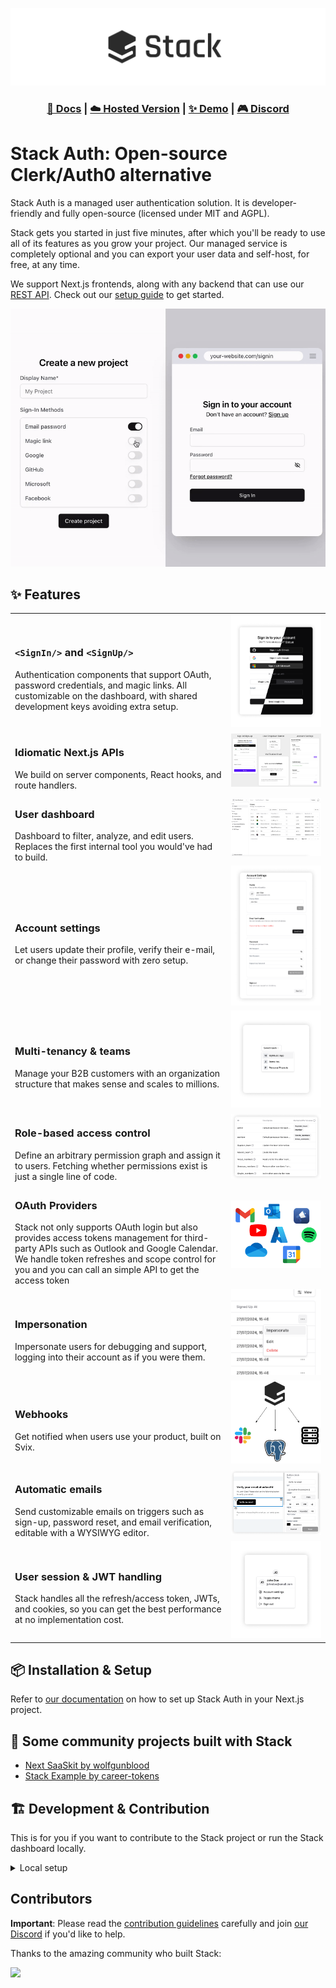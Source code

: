 ![Stack Logo](/.github/assets/logo.png)

<h3 align="center">
  <a href="https://docs.stack-auth.com">📘 Docs</a>
  | <a href="https://stack-auth.com/">☁️ Hosted Version</a>
  | <a href="https://demo.stack-auth.com/">✨ Demo</a>
  | <a href="https://discord.stack-auth.com">🎮 Discord</a>
</h4>

# Stack Auth: Open-source Clerk/Auth0 alternative

Stack Auth is a managed user authentication solution. It is developer-friendly and fully open-source (licensed under MIT and AGPL).

Stack gets you started in just five minutes, after which you'll be ready to use all of its features as you grow your project. Our managed service is completely optional and you can export your user data and self-host, for free, at any time.

We support Next.js frontends, along with any backend that can use our [REST API](https://docs.stack-auth.com/rest-api/auth). Check out our [setup guide](https://docs.stack-auth.com/getting-started/setup) to get started.

![Stack Setup](/.github/assets/create-project.gif)

## ✨ Features

| | |
|-|-|
| <h3>`<SignIn/>` and `<SignUp/>`</h3> Authentication components that support OAuth, password credentials, and magic links. All customizable on the dashboard, with shared development keys avoiding extra setup. | ![Sign-in component](/.github/assets/dark-light-mode.png) |
| <h3>Idiomatic Next.js APIs</h3> We build on server components, React hooks, and route handlers. | ![Dark/light mode](/.github/assets/components.webp) |
| <h3>User dashboard</h3> Dashboard to filter, analyze, and edit users. Replaces the first internal tool you would've had to build. | ![User dashboard](/.github/assets/dashboard.png) |
| <h3>Account settings</h3> Let users update their profile, verify their e-mail, or change their password with zero setup. | ![Account settings component](/.github/assets/account-settings.png) |
| <h3>Multi-tenancy & teams</h3> Manage your B2B customers with an organization structure that makes sense and scales to millions. | ![Selected team switcher component](/.github/assets/team-switcher.png) |
| <h3>Role-based access control</h3> Define an arbitrary permission graph and assign it to users. Fetching whether permissions exist is just a single line of code. | ![RBAC](/.github/assets/permissions.png) |
| <h3>OAuth Providers</h3>Stack not only supports OAuth login but also provides access tokens management for third-party APIs such as Outlook and Google Calendar. We handle token refreshes and scope control for you and you can call an simple API to get the access token | ![OAuth tokens](/.github/assets/connected-accounts.png) |
| <h3>Impersonation</h3> Impersonate users for debugging and support, logging into their account as if you were them. | ![Webhooks](/.github/assets/impersonate.png) |
| <h3>Webhooks</h3> Get notified when users use your product, built on Svix. | ![Webhooks](/.github/assets/stack-webhooks.png) |
| <h3>Automatic emails</h3> Send customizable emails on triggers such as sign-up, password reset, and email verification, editable with a WYSIWYG editor. | ![Email templates](/.github/assets/email-editor.png) |
| <h3>User session & JWT handling</h3> Stack handles all the refresh/access token, JWTs, and cookies, so you can get the best performance at no implementation cost. | ![User button](/.github/assets/user-button.png) |

## 📦 Installation & Setup

Refer to [our documentation](https://docs.stack-auth.com/getting-started/setup) on how to set up Stack Auth in your Next.js project.

## 🌱 Some community projects built with Stack

- [Next SaaSkit by wolfgunblood](https://github.com/wolfgunblood/nextjs-saaskit)
- [Stack Example by career-tokens](https://github.com/career-tokens/StackYCAuth)

## 🏗️ Development & Contribution

This is for you if you want to contribute to the Stack project or run the Stack dashboard locally.

<details>
  <summary>Local setup</summary>

Please read the [contribution guidelines](CONTRIBUTING.md) before contributing.

### Requirements

- Node v20
- pnpm v9
- Docker

### Setup

Pre-populated .env files for the setup below are available and used by default in `.env.development` in each of the packages. You should copy all the `.env.development` files to `.env.local` in the respective packages for local development.

In a terminal, start the dependencies (Postgres and Inbucket) as Docker containers:

```sh
docker compose -f dependencies.compose.yaml up
```

Then open a new terminal:

```sh
pnpm install

# Run build to build everything once
pnpm run build

# initialize the database and seed it with some data
pnpm prisma db push
pnpm prisma db seed

# Run code generation (repeat this after eg. changing the Prisma schema). This is part of the build script, but faster
pnpm run codegen

# Start the dev server
pnpm run dev

# In a different terminal, run tests in watch mode
pnpm run test
```

You can now open the dashboard at [http://localhost:8101](http://localhost:8101), API on port 8102, demo on port 8103, docs on port 8104, Inbucket (e-mails) on port 8105, and Prisma Studio on port 8106.

Your IDE may show an error on all `@stackframe/XYZ` imports. To fix this, simply restart the TypeScript language server; for example, in VSCode you can open the command palette (Ctrl+Shift+P) and run `Developer: Reload Window` or `TypeScript: Restart TS server`.

You can also open Prisma Studio to see the database interface and edit data directly:

```sh
pnpm run prisma studio
```

### Database migrations

If you make changes to the Prisma schema, you need to run the following command to create a migration:

```sh
pnpm run prisma migrate dev
```
</details>

## Contributors

**Important**: Please read the [contribution guidelines](CONTRIBUTING.md) carefully and join [our Discord](https://discord.stack-auth.com) if you'd like to help.

Thanks to the amazing community who built Stack:

<a href="https://github.com/stack-auth/stack/graphs/contributors">
  <img src="https://api.dev.stack-auth.com/api/v1/contributors" />
</a>
